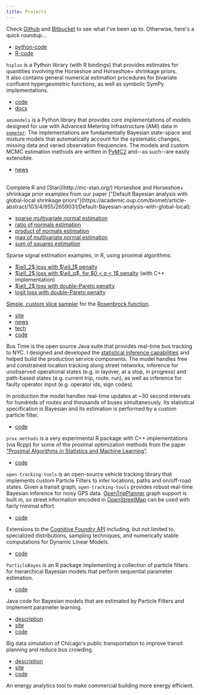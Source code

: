```yaml
---
title: Projects
---
```


Check [Github](https://github.com/brandonwillard) and 
[Bitbucket](https://bitbucket.org/brandonwillard) to see what I've been up to.  Otherwise, here's
a quick roundup...

<div class='project' name="hsplus" markdown>
<ul class='project-links'>
  <li><a href="https://bitbucket.org/bayes-horseshoe-plus/hsplus-python-pkg">python-code</a></li>
  <li><a href="https://bitbucket.org/bayes-horseshoe-plus/hsplus-r-pkg">R-code</a></li>
</ul>

`hsplus` is a Python library (with R bindings) that provides estimates for
quantities involving the Horseshoe and Horseshoe+ shrinkage priors.  
It also contains general numerical estimation procedures for bivariate confluent
hypergeometric functions, as well as symbolic SymPy implementations.

</div>

<div class='project' name="amimodels" markdown>
<ul class='project-links'>
  <li><a href="https://github.com/openeemeter/amimodels">code</a></li>
  <li><a href="https://amimodels.readthedocs.io/en/latest/methodology.html">docs</a></li>
</ul>

`amimodels` is a Python library that provides core implementations of models
designed for use with Advanced Metering Infrastructure (AMI) data in 
[`eemeter`](http://www.openeemeter.org/). The implementations
are fundamentally Bayesian state-space and mixture models that automatically
account for the systematic changes, missing data and varied observation
frequencies. The models and custom MCMC estimation methods are written in
[PyMC2](https://pymc-devs.github.io/pymc/) and--as such--are easily extensible.

</div>

<div class='project' name="estimation examples" markdown>
<ul class='project-links'>
  <li><a href="http://andrewgelman.com/2015/02/17/bayesian-survival-analysis-horseshoe-priors/">news</a></li>
</ul>

<br>
Complete R and [Stan](http://mc-stan.org/) Horseshoe and Horseshoe+ shrinkage prior examples from our paper
["Default Bayesian analysis with global-local shrinkage priors"](https://academic.oup.com/biomet/article-abstract/103/4/955/2659031/Default-Bayesian-analysis-with-global-local):
<ul>
  <li><a href="https://brandonwillard.bitbucket.io/bayes-horseshoe-plus/horseshoe-stan-nvm.html">sparse multivariate normal estimation</a>
  </li>
  <li><a href="https://brandonwillard.bitbucket.io/bayes-horseshoe-plus/horseshoe-stan-fc.html">ratio of normals estimation</a>
  </li>
  <li><a href="https://brandonwillard.bitbucket.io/bayes-horseshoe-plus/horseshoe-stan-pm.html">product of normals estimation</a>
  </li>
  <li><a href="https://brandonwillard.bitbucket.io/bayes-horseshoe-plus/horseshoe-stan-efron-max.html">max of multivariate normal estimation</a>
  </li>
  <li><a href="https://brandonwillard.bitbucket.io/bayes-horseshoe-plus/horseshoe-stan-efron-sum.html">sum of squares estimation</a>
  </li>
</ul>

Sparse signal estimation examples, in R, using proximal algorithms:
<ul>
  <li><a href="https://brandonwillard.bitbucket.io/bayes-map/bayes-map-l2-l1-example.html">$\ell_2$ loss with $\ell_1$ penalty</a>
  </li>
  <li><a href="https://brandonwillard.bitbucket.io/bayes-map/bayes-map-l2-lq-example.html">$\ell_2$ loss with $\ell_q$, for $0 < q < 1$ penalty</a> (with C++ implementation)
  </li>
  <li><a href="https://brandonwillard.bitbucket.io/bayes-map/bayes-map-l2-pareto-example.html">$\ell_2$ loss with double-Pareto penalty</a>
  </li>
  <li><a href="https://brandonwillard.bitbucket.io/bayes-map/bayes-map-logit-pareto-example.html">logit loss with double-Pareto penalty</a>
  </li>
</ul>

  [Simple, custom slice sampler](https://brandonwillard.bitbucket.io/bayes-optimization/bayes-opt-rosenbrock.html) for the 
  [Rosenbrock function](https://en.wikipedia.org/wiki/Rosenbrock_function).
</div>

<div class='project' name="MTA Bus Time" markdown>
<ul class='project-links'>
  <li><a href="http://bustime.mta.info/">site</a></li>
  <li><a href="http://gothamist.com/2014/02/24/mtas_real_time_bus_tracking_info_ex.php">news</a></li>
  <li><a href="http://bustime.mta.info/wiki/Main/Technology">tech</a></li>
  <li><a href="https://github.com/camsys/onebusaway-nyc/commits?author=brandonwillard">code</a></li>
</ul>

Bus Time is the open source Java suite that provides real-time bus tracking to
NYC.  I designed and developed the 
[statistical inference capabilities](https://github.com/camsys/onebusaway-nyc/wiki/Inference-Engine) and
helped build the production service components.  The model handles free and
constrained location tracking along street networks, inference for unobserved
operational states (e.g. in layover, at a stop, in progress) and path-based
states (e.g.  current trip, route, run), as well as inference for faulty
operator input (e.g.  operator ids, sign codes).

In production the model handles real-time updates at ~30 second intervals for
hundreds of routes and thousands of buses simultaneously.  Its statistical
specification is Bayesian and its estimation is performed by a custom particle
filter.
</div>

<div class='project' name="prox-methods" markdown>
<ul class='project-links'>
  <li><a href="https://bitbucket.org/prox-methods-in-stats/prox-methods-rpkg">code</a></li>
</ul>

`prox-methods` is a very experimental R package with C++ implementations (via Rcpp) for some of the
proximal optimization methods from the paper 
["Proximal Algorithms in Statistics and Machine Learning"](https://projecteuclid.org/euclid.ss/1449670858).

</div>

<div class='project' name="open-tracking-tools" markdown>
<ul class='project-links'>
  <li><a href="https://github.com/brandonwillard/open-tracking-tools">code</a></li>
</ul>

`open-tracking-tools` is an open-source vehicle tracking library that
implements custom Particle Filters to infer locations, paths and on/off-road
states.  Given a transit graph, `open-tracking-tools` provides robust real-time
Bayesian inference for noisy GPS data.
[OpenTripPlanner](http://www.opentripplanner.org/uses) graph support is built in,
so street information encoded in [OpenStreetMap](https://www.openstreetmap.org/) can
be used with fairly minimal effort.
</div>

<div class='project' name="StatsLibExtensions" markdown>
<ul class='project-links'>
  <li><a href="https://bitbucket.org/brandonwillard/statslibextensions">code</a></li>
</ul>

Extensions to the [Cognitive Foundry API](https://github.com/algorithmfoundry/Foundry) 
including, but not limited to, specialized distributions, sampling techniques,
and numerically stable computations for Dynamic Linear Models.
</div>

<div class='project' name="ParticleBayes" markdown>
<ul class='project-links'>
  <li><a href="https://bitbucket.org/brandonwillard/particlebayes">code</a></li>
</ul>

`ParticleBayes` is an R package implementing a collection of particle filters
for hierarchical Bayesian models that perform sequential parameter estimation.
</div>

<div class='project' name="ParticleLearningModels" markdown>
<ul class='project-links'>
  <li><a href="https://bitbucket.org/brandonwillard/particlelearningmodels">code</a></li>
</ul>

Java code for Bayesian models that are estimated by Particle Filters and
implement parameter learning.
</div>

<div class='project' name="CTA-sim" markdown>
<ul class='project-links'>
  <li><a href="https://dssg.uchicago.edu/cta-why-bus-crowding-happens-and-how-data-can-help">description</a></li>
  <li><a href="https://dssg.uchicago.edu/project/simulating-better-bus-service/">site</a></li>
  <li><a href="https://github.com/dssg/cta-sim">code</a></li>
</ul>

Big data simulation of Chicago's public transportation to improve
transit planning and reduce bus crowding.
</div>

<div class='project' name="energywise" markdown>
<ul class='project-links'>
  <li><a href="https://github.com/dssg/energywise/wiki/Problem">description</a></li>
  <li><a href="https://dssg.uchicago.edu/project/predicting-building-energy-savings/">site</a></li>
  <li><a href="https://github.com/dssg/energywise">code</a></li>
</ul>

An energy analytics tool to make commercial building more energy efficient.
</div>

